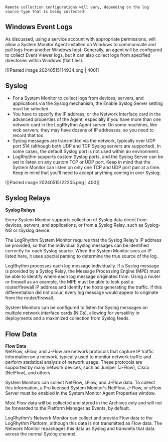 
```
Remote collection configurations will vary, depending on the log source type that is being collected:
```


## Windows Event Logs

As discussed, using a service account with appropriate permissions, will allow a System Monitor Agent installed on Windows to communicate and pull logs from another Windows host. Generally, an agent will be configured to collect Event Viewer logs, but it can also collect logs from specified directories within Windows (flat files).

![[Pasted image 20240515114934.png | 400]]


## **Syslog**

- For a System Monitor to collect logs from devices, servers, and applications via the Syslog mechanism, the Enable Syslog Server setting must be selected.
- You have to specify the IP address, or the Network Interface card in the advanced properties of the Agent, especially if you have more than one network card in the LogRhythm Agent server. On some machines, like web servers, they may have dozens of IP addresses, so you need to record that too. 
- Syslog messages are transmitted via the network, typically over UDP port 514 (although both UDP and TCP Syslog servers are supported). In some cases, the default Syslog port is not used within an environment.
- LogRhythm supports custom Syslog ports, and the Syslog Server can be set to listen on any custom TCP or UDP port. Keep in mind that the System Monitor can listen on only one TCP and UDP port pair at a time. Keep in mind that you'll need to accept anything coming in over Syslog.

![[Pasted image 20240515122205.png | 400]]



## Syslog Relays

**Syslog Relays**

Every System Monitor supports collection of Syslog data direct from devices, servers, and applications, or from a Syslog Relay, such as Syslog-NG or rSyslog device. 

The LogRhythm System Monitor requires that the Syslog Relay's IP address be provided, so that the individual Syslog messages can be identified correctly for each Syslog source. When the System Monitor sees an IP listed here, it uses special parsing to determine the true source of the log.

LogRhythm processes each log message individually. If a Syslog message is provided by a Syslog Relay, the Message Processing Engine (MPE) must be able to identify where each log message originated from. Using a router or firewall as an example, the MPE must be able to look past a router/firewall IP address and identify the hosts generating the traffic. If this differentiation did not occur, every log message would appear to originate from the router/firewall.

System Monitors can be configured to listen for Syslog messages on multiple network interface cards (NICs), allowing for versatility in deployments and a maximized collection from Syslog feeds.



## Flow Data

**Flow Data**  
NetFlow, sFlow, and J-Flow are network protocols that capture IP traffic information on a network, typically used to monitor network traffic and perform statistical analysis of network usage. These protocols are supported by many network devices, such as Juniper (J-Flow), Cisco (NetFlow), and others.

System Monitors can collect NetFlow, sFlow, and J-Flow data. To collect this information, a Pro licensed System Monitor's NetFlow, J-Flow, or sFlow Server must be enabled in the System Monitor Agent Properties window.  

Most Flow data will be collected and stored in the Archives only and will not be forwarded to the Platform Manager as Events, by default.

LogRhythm's Network Monitor can collect and provide Flow data to the LogRhythm Platform, although this data is not transmitted as Flow data. The Network Monitor repackages this data as Syslog and transmits that data across the normal Syslog channel.


